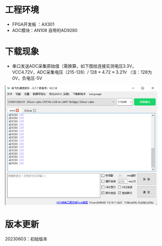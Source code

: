 # 工程环境

+ FPGA开发板 ：AX301
+ ADC模块：AN108 自带的AD9280



# 下载现象

- 串口发送ADC采集原始值（需换算，如下图给连接实测电压3.3V，VCC4.72V，ADC采集电压（215-128）/ 128 * 4.72 ≈ 3.21V （注：128为0V，负电压-5V

![Finish2](Finish2.png)



# 版本更新

20230603：初始版本
